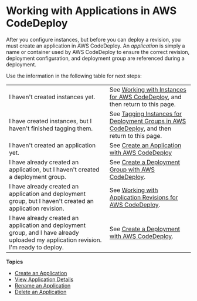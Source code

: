 # Working with Applications in AWS CodeDeploy<a name="applications"></a>

After you configure instances, but before you can deploy a revision, you must create an application in AWS CodeDeploy\. An *application* is simply a name or container used by AWS CodeDeploy to ensure the correct revision, deployment configuration, and deployment group are referenced during a deployment\. 

Use the information in the following table for next steps:


|  |  | 
| --- |--- |
|  I haven't created instances yet\.  |  See [Working with Instances for AWS CodeDeploy](instances.md), and then return to this page\.  | 
| I have created instances, but I haven't finished tagging them\. |  See [Tagging Instances for Deployment Groups in AWS CodeDeploy](instances-tagging.md), and then return to this page\.  | 
|  I haven't created an application yet\.  |  See [Create an Application with AWS CodeDeploy](applications-create.md)   | 
|  I have already created an application, but I haven't created a deployment group\.  |  See [Create a Deployment Group with AWS CodeDeploy](deployment-groups-create.md)\.  | 
| I have already created an application and deployment group, but I haven't created an application revision\. | See [Working with Application Revisions for AWS CodeDeploy](application-revisions.md)\. | 
| I have already created an application and deployment group, and I have already uploaded my application revision\. I'm ready to deploy\. | See [Create a Deployment with AWS CodeDeploy](deployments-create.md)\. | 

**Topics**
+ [Create an Application](applications-create.md)
+ [View Application Details](applications-view-details.md)
+ [Rename an Application](applications-rename.md)
+ [Delete an Application](applications-delete.md)